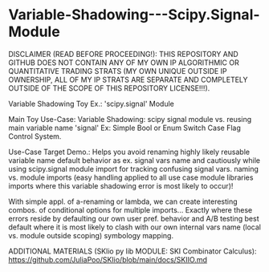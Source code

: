 # Variable-Shadowing---Scipy.Signal-Module

DISCLAIMER (READ BEFORE PROCEEDING!): THIS REPOSITORY AND GITHUB DOES NOT CONTAIN ANY OF MY OWN IP ALGORITHMIC OR QUANTITATIVE TRADING STRATS (MY OWN UNIQUE OUTSIDE IP OWNERSHIP, ALL OF MY IP STRATS ARE SEPARATE AND COMPLETELY OUTSIDE OF THE SCOPE OF THIS REPOSITORY LICENSE!!!).

Variable Shadowing Toy Ex.: 'scipy.signal' Module

Main Toy Use-Case:
Variable Shadowing: scipy signal module vs. reusing main variable name 'signal' Ex: Simple Bool or Enum Switch Case Flag Control System.

Use-Case Target Demo.: Helps you avoid renaming highly likely reusable variable name default behavior as ex. signal vars name and cautiously while using scipy.signal module import for tracking confusing signal vars. naming vs. module imports (easy handling applied to all use case module libraries imports where this variable shadowing error is most likely to occur)!

With simple appl. of a-renaming or lambda, we can create interesting combos. of conditional options for multiple imports... Exactly where these errors reside  by defaulting our own user pref. behavior and A/B testing best default where it is most likely to clash with our own internal vars name (local vs. module outside scoping) symbology mapping.

ADDITIONAL MATERIALS (SKlio py lib MODULE: SKI Combinator Calculus): https://github.com/JuliaPoo/SKIio/blob/main/docs/SKIIO.md

